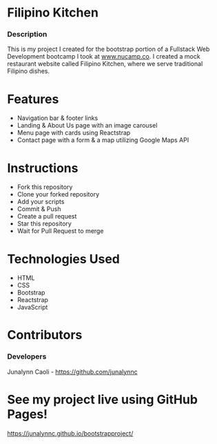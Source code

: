 # Filipino Kitchen

### Description

This is my project I created for the bootstrap portion of a Fullstack Web Development bootcamp I took at www.nucamp.co. I created a mock restaurant website called Filipino Kitchen, where we serve traditional Filipino dishes.

# Features
- Navigation bar & footer links
- Landing & About Us page with an image carousel
- Menu page with cards using Reactstrap
- Contact page with a form & a map utilizing Google Maps API

# Instructions
- Fork this repository
- Clone your forked repository
- Add your scripts
- Commit & Push
- Create a pull request
- Star this repository
- Wait for Pull Request to merge

# Technologies Used
- HTML
- CSS
- Bootstrap
- Reactstrap
- JavaScript

# Contributors 

### Developers
Junalynn Caoli - https://github.com/junalynnc

# See my project live using GitHub Pages!
https://junalynnc.github.io/bootstrapproject/
